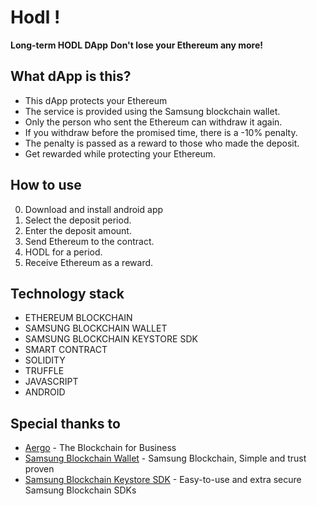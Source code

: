 # Hodl !
**Long-term HODL DApp**
**Don't lose your Ethereum any more!**

## What dApp is this?
- This dApp protects your Ethereum
- The service is provided using the Samsung blockchain wallet.
- Only the person who sent the Ethereum can withdraw it again.
- If you withdraw before the promised time, there is a -10% penalty.
- The penalty is passed as a reward to those who made the deposit.
- Get rewarded while protecting your Ethereum.

## How to use
0. Download and install android app
1. Select the deposit period.
2. Enter the deposit amount.
3. Send Ethereum to the contract.
4. HODL for a period.
5. Receive Ethereum as a reward.

## Technology stack
- ETHEREUM BLOCKCHAIN
- SAMSUNG BLOCKCHAIN WALLET
- SAMSUNG BLOCKCHAIN KEYSTORE SDK
- SMART CONTRACT
- SOLIDITY
- TRUFFLE
- JAVASCRIPT
- ANDROID

## Special thanks to
- [Aergo] - The Blockchain for Business
- [Samsung Blockchain Wallet] - Samsung Blockchain, Simple and trust proven
- [Samsung Blockchain Keystore SDK] - Easy-to-use and extra secure Samsung Blockchain SDKs

[//]: #
   [Aergo]: <https://www.aergo.io/>
   [Samsung Blockchain Wallet]: <https://galaxy.store/samsungbl>
   [Samsung Blockchain Keystore SDK]: <https://developer.samsung.com/blockchain/keystore>
